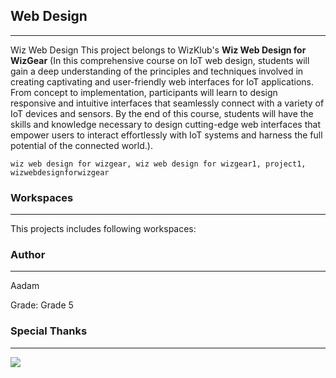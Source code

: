 
## Web Design
-----
Wiz Web Design
This project belongs to WizKlub's **Wiz Web Design for WizGear** (In this comprehensive course on IoT web design, students will gain a deep understanding of the principles and techniques involved in creating captivating and user-friendly web interfaces for IoT applications. From concept to implementation, participants will learn to design responsive and intuitive interfaces that seamlessly connect with a variety of IoT devices and sensors. By the end of this course, students will have the skills and knowledge necessary to design cutting-edge web interfaces that empower users to interact effortlessly with IoT systems and harness the full potential of the connected world.).
```
wiz web design for wizgear, wiz web design for wizgear1, project1, wizwebdesignforwizgear
```


### Workspaces
-----
This projects includes following workspaces:



### Author
-----
Aadam 

Grade: Grade 5

### Special Thanks

-----

![](https://assets.wizklub.com/images/logo.png)

